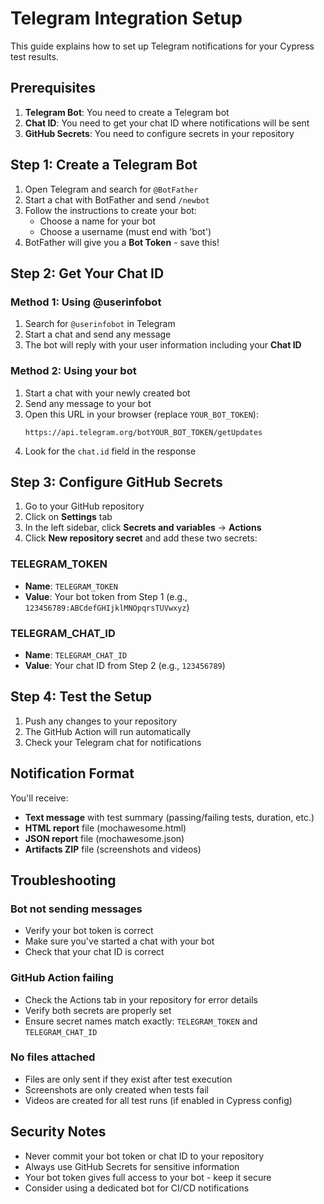 # Telegram Integration Setup

This guide explains how to set up Telegram notifications for your Cypress test results.

## Prerequisites

1. **Telegram Bot**: You need to create a Telegram bot
2. **Chat ID**: You need to get your chat ID where notifications will be sent
3. **GitHub Secrets**: You need to configure secrets in your repository

## Step 1: Create a Telegram Bot

1. Open Telegram and search for `@BotFather`
2. Start a chat with BotFather and send `/newbot`
3. Follow the instructions to create your bot:
   - Choose a name for your bot
   - Choose a username (must end with 'bot')
4. BotFather will give you a **Bot Token** - save this!

## Step 2: Get Your Chat ID

### Method 1: Using @userinfobot
1. Search for `@userinfobot` in Telegram
2. Start a chat and send any message
3. The bot will reply with your user information including your **Chat ID**

### Method 2: Using your bot
1. Start a chat with your newly created bot
2. Send any message to your bot
3. Open this URL in your browser (replace `YOUR_BOT_TOKEN`):
   ```
   https://api.telegram.org/botYOUR_BOT_TOKEN/getUpdates
   ```
4. Look for the `chat.id` field in the response

## Step 3: Configure GitHub Secrets

1. Go to your GitHub repository
2. Click on **Settings** tab
3. In the left sidebar, click **Secrets and variables** → **Actions**
4. Click **New repository secret** and add these two secrets:

### TELEGRAM_TOKEN
- **Name**: `TELEGRAM_TOKEN`
- **Value**: Your bot token from Step 1 (e.g., `123456789:ABCdefGHIjklMNOpqrsTUVwxyz`)

### TELEGRAM_CHAT_ID
- **Name**: `TELEGRAM_CHAT_ID`
- **Value**: Your chat ID from Step 2 (e.g., `123456789`)

## Step 4: Test the Setup

1. Push any changes to your repository
2. The GitHub Action will run automatically
3. Check your Telegram chat for notifications

## Notification Format

You'll receive:
- **Text message** with test summary (passing/failing tests, duration, etc.)
- **HTML report** file (mochawesome.html)
- **JSON report** file (mochawesome.json)
- **Artifacts ZIP** file (screenshots and videos)

## Troubleshooting

### Bot not sending messages
- Verify your bot token is correct
- Make sure you've started a chat with your bot
- Check that your chat ID is correct

### GitHub Action failing
- Check the Actions tab in your repository for error details
- Verify both secrets are properly set
- Ensure secret names match exactly: `TELEGRAM_TOKEN` and `TELEGRAM_CHAT_ID`

### No files attached
- Files are only sent if they exist after test execution
- Screenshots are only created when tests fail
- Videos are created for all test runs (if enabled in Cypress config)

## Security Notes

- Never commit your bot token or chat ID to your repository
- Always use GitHub Secrets for sensitive information
- Your bot token gives full access to your bot - keep it secure
- Consider using a dedicated bot for CI/CD notifications